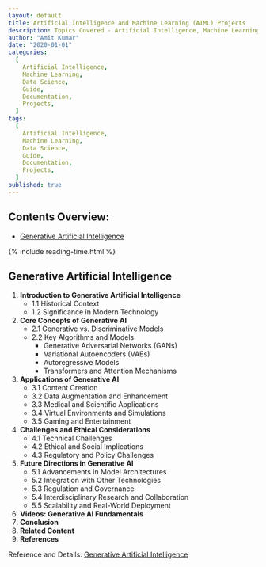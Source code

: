 ```yaml
---
layout: default
title: Artificial Intelligence and Machine Learning (AIML) Projects
description: Topics Covered - Artificial Intelligence, Machine Learning, Data Science
author: "Amit Kumar"
date: "2020-01-01"
categories:
  [
    Artificial Intelligence,
    Machine Learning,
    Data Science,
    Guide,
    Documentation,
    Projects,
  ]
tags:
  [
    Artificial Intelligence,
    Machine Learning,
    Data Science,
    Guide,
    Documentation,
    Projects,
  ]
published: true
---
```


## Contents Overview:<!-- omit in toc -->

- [Generative Artificial Intelligence](#generative-artificial-intelligence)

{% include reading-time.html %}

## Generative Artificial Intelligence

1. **Introduction to Generative Artificial Intelligence**
   - 1.1 Historical Context
   - 1.2 Significance in Modern Technology
2. **Core Concepts of Generative AI**
   - 2.1 Generative vs. Discriminative Models
   - 2.2 Key Algorithms and Models
     - Generative Adversarial Networks (GANs)
     - Variational Autoencoders (VAEs)
     - Autoregressive Models
     - Transformers and Attention Mechanisms
3. **Applications of Generative AI**
   - 3.1 Content Creation
   - 3.2 Data Augmentation and Enhancement
   - 3.3 Medical and Scientific Applications
   - 3.4 Virtual Environments and Simulations
   - 3.5 Gaming and Entertainment
4. **Challenges and Ethical Considerations**
   - 4.1 Technical Challenges
   - 4.2 Ethical and Social Implications
   - 4.3 Regulatory and Policy Challenges
5. **Future Directions in Generative AI**
   - 5.1 Advancements in Model Architectures
   - 5.2 Integration with Other Technologies
   - 5.3 Regulation and Governance
   - 5.4 Interdisciplinary Research and Collaboration
   - 5.5 Scalability and Real-World Deployment
6. **Videos: Generative AI Fundamentals**
7. **Conclusion**
8. **Related Content**
9. **References**

Reference and Details: [Generative Artificial Intelligence](generative-ai/generative-artificial-intelligence.md)
